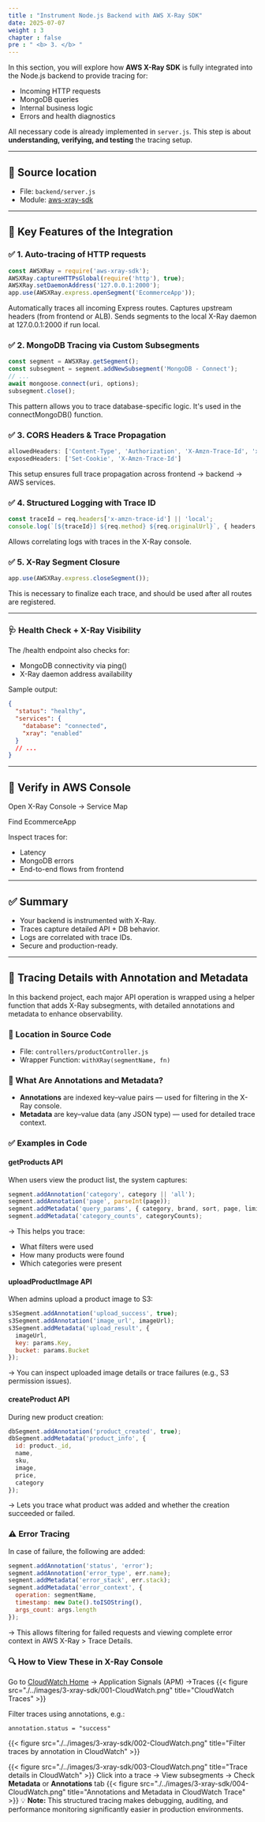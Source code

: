 ```yaml
---
title : "Instrument Node.js Backend with AWS X-Ray SDK"
date: 2025-07-07
weight : 3
chapter : false
pre : " <b> 3. </b> "
---
```


In this section, you will explore how **AWS X-Ray SDK** is fully integrated into the Node.js backend to provide tracing for:

- Incoming HTTP requests
- MongoDB queries
- Internal business logic
- Errors and health diagnostics

All necessary code is already implemented in `server.js`. This step is about **understanding, verifying, and testing** the tracing setup.

---

## 📂 Source location

- File: `backend/server.js`
- Module: [aws-xray-sdk](https://www.npmjs.com/package/aws-xray-sdk)

---

## 🧠 Key Features of the Integration

### ✅ 1. Auto-tracing of HTTP requests

```js
const AWSXRay = require('aws-xray-sdk');
AWSXRay.captureHTTPsGlobal(require('http'), true);
AWSXRay.setDaemonAddress('127.0.0.1:2000');
app.use(AWSXRay.express.openSegment('EcommerceApp'));
```
Automatically traces all incoming Express routes.
Captures upstream headers (from frontend or ALB).
Sends segments to the local X-Ray daemon at 127.0.0.1:2000 if run local.

### ✅ 2. MongoDB Tracing via Custom Subsegments

```js
const segment = AWSXRay.getSegment();
const subsegment = segment.addNewSubsegment('MongoDB - Connect');
// ...
await mongoose.connect(uri, options);
subsegment.close();
```
This pattern allows you to trace database-specific logic. It's used in the connectMongoDB() function.

### ✅ 3. CORS Headers & Trace Propagation

```js
allowedHeaders: ['Content-Type', 'Authorization', 'X-Amzn-Trace-Id', 'x-amz-security-token'],
exposedHeaders: ['Set-Cookie', 'X-Amzn-Trace-Id']
```
This setup ensures full trace propagation across frontend → backend → AWS services.

### ✅ 4. Structured Logging with Trace ID

```js
const traceId = req.headers['x-amzn-trace-id'] || 'local';
console.log(`[${traceId}] ${req.method} ${req.originalUrl}`, { headers, body });
```
Allows correlating logs with traces in the X-Ray console.

### ✅ 5. X-Ray Segment Closure

```js
app.use(AWSXRay.express.closeSegment());
```
This is necessary to finalize each trace, and should be used after all routes are registered.

---

### 🩺 Health Check + X-Ray Visibility
The /health endpoint also checks for:

- MongoDB connectivity via ping()
- X-Ray daemon address availability

Sample output:

```json
{
  "status": "healthy",
  "services": {
    "database": "connected",
    "xray": "enabled"
  }
  // ...
}
```

---

## 🧪 Verify in AWS Console
Open X-Ray Console → Service Map

Find EcommerceApp

Inspect traces for:

- Latency
- MongoDB errors
- End-to-end flows from frontend

---

## ✅ Summary
- Your backend is instrumented with X-Ray.
- Traces capture detailed API + DB behavior.
- Logs are correlated with trace IDs.
- Secure and production-ready.

---

## 🎯 Tracing Details with Annotation and Metadata
In this backend project, each major API operation is wrapped using a helper function that adds X-Ray subsegments, with detailed annotations and metadata to enhance observability.

### 📍 Location in Source Code
- File: `controllers/productController.js`
- Wrapper Function: `withXRay(segmentName, fn)`

### 🧩 What Are Annotations and Metadata?
- **Annotations** are indexed key–value pairs — used for filtering in the X-Ray console.
- **Metadata** are key–value data (any JSON type) — used for detailed trace context.

### ✅ Examples in Code
#### getProducts API
When users view the product list, the system captures:

```js
segment.addAnnotation('category', category || 'all');
segment.addAnnotation('page', parseInt(page));
segment.addMetadata('query_params', { category, brand, sort, page, limit });
segment.addMetadata('category_counts', categoryCounts);
```
→ This helps you trace:
- What filters were used
- How many products were found
- Which categories were present

#### uploadProductImage API
When admins upload a product image to S3:

```js
s3Segment.addAnnotation('upload_success', true);
s3Segment.addAnnotation('image_url', imageUrl);
s3Segment.addMetadata('upload_result', {
  imageUrl,
  key: params.Key,
  bucket: params.Bucket
});
```
→ You can inspect uploaded image details or trace failures (e.g., S3 permission issues).

#### createProduct API
During new product creation:

```js
dbSegment.addAnnotation('product_created', true);
dbSegment.addMetadata('product_info', {
  id: product._id,
  name,
  sku,
  image,
  price,
  category
});
```
→ Lets you trace what product was added and whether the creation succeeded or failed.

### ⚠️ Error Tracing
In case of failure, the following are added:

```js
segment.addAnnotation('status', 'error');
segment.addAnnotation('error_type', err.name);
segment.addMetadata('error_stack', err.stack);
segment.addMetadata('error_context', {
  operation: segmentName,
  timestamp: new Date().toISOString(),
  args_count: args.length
});
```
→ This allows filtering for failed requests and viewing complete error context in AWS X-Ray > Trace Details.

### 🔍 How to View These in X-Ray Console
Go to [CloudWatch Home](https://console.aws.amazon.com/cloudwatch/home) → Application Signals (APM) →Traces
{{< figure src="./../images/3-xray-sdk/001-CloudWatch.png" title="CloudWatch Traces" >}}

Filter traces using annotations, e.g.:

```
annotation.status = "success"
```
{{< figure src="./../images/3-xray-sdk/002-CloudWatch.png" title="Filter traces by annotation in CloudWatch" >}}

{{< figure src="./../images/3-xray-sdk/003-CloudWatch.png" title="Trace details in CloudWatch" >}}
Click into a trace → View subsegments → Check **Metadata** or **Annotations** tab
{{< figure src="./../images/3-xray-sdk/004-CloudWatch.png" title="Annotations and Metadata in CloudWatch Trace" >}}
💡 **Note:** This structured tracing makes debugging, auditing, and performance monitoring significantly easier in production environments.

